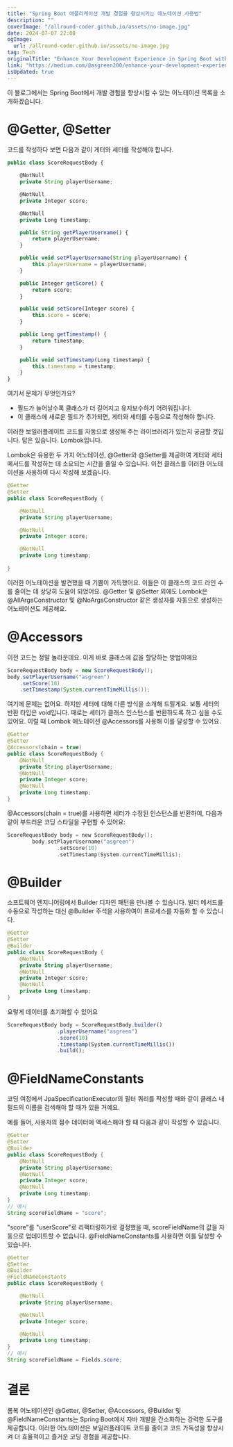 ```yaml
---
title: "Spring Boot 애플리케이션 개발 경험을 향상시키는 애노테이션 사용법"
description: ""
coverImage: "/allround-coder.github.io/assets/no-image.jpg"
date: 2024-07-07 22:08
ogImage: 
  url: /allround-coder.github.io/assets/no-image.jpg
tag: Tech
originalTitle: "Enhance Your Development Experience in Spring Boot with Annotations"
link: "https://medium.com/@asgreen200/enhance-your-development-experience-in-spring-boot-with-annotations-db9e5037bce0"
isUpdated: true
---
```





이 블로그에서는 Spring Boot에서 개발 경험을 향상시킬 수 있는 어노테이션 목록을 소개하겠습니다.

# @Getter, @Setter

코드를 작성하다 보면 다음과 같이 게터와 세터를 작성해야 합니다.

```js
public class ScoreRequestBody {

    @NotNull
    private String playerUsername;

    @NotNull
    private Integer score;

    @NotNull
    private Long timestamp;

    public String getPlayerUsername() {
        return playerUsername;
    }

    public void setPlayerUsername(String playerUsername) {
        this.playerUsername = playerUsername;
    }

    public Integer getScore() {
        return score;
    }

    public void setScore(Integer score) {
        this.score = score;
    }

    public Long getTimestamp() {
        return timestamp;
    }

    public void setTimestamp(Long timestamp) {
        this.timestamp = timestamp;
    }
}
```  

<div class="content-ad"></div>

여기서 문제가 무엇인가요?

- 필드가 늘어날수록 클래스가 더 길어지고 유지보수하기 어려워집니다.
- 이 클래스에 새로운 필드가 추가되면, 게터와 세터를 수동으로 작성해야 합니다.

이러한 보일러플레이트 코드를 자동으로 생성해 주는 라이브러리가 있는지 궁금할 것입니다. 답은 있습니다. Lombok입니다.

Lombok은 유용한 두 가지 어노테이션, @Getter와 @Setter를 제공하여 게터와 세터 메서드를 작성하는 데 소요되는 시간을 줄일 수 있습니다. 이전 클래스를 이러한 어노테이션을 사용하여 다시 작성해 보겠습니다.

<div class="content-ad"></div>

```java
@Getter
@Setter
public class ScoreRequestBody {

    @NotNull
    private String playerUsername;

    @NotNull
    private Integer score;

    @NotNull
    private Long timestamp;
    
}
```

이러한 어노테이션을 발견했을 때 기쁨이 가득했어요. 이들은 이 클래스의 코드 라인 수를 줄이는 데 상당히 도움이 되었어요. @Getter 및 @Setter 외에도 Lombok은 @AllArgsConstructor 및 @NoArgsConstructor 같은 생성자를 자동으로 생성하는 어노테이션도 제공해요.

# @Accessors

이전 코드는 정말 놀라운데요. 이게 바로 클래스에 값을 할당하는 방법이에요


<div class="content-ad"></div>

```java
ScoreRequestBody body = new ScoreRequestBody();
body.setPlayerUsername("asgreen")
    .setScore(10)
    .setTimestamp(System.currentTimeMillis());
```

여기에 문제는 없어요. 하지만 세터에 대해 다른 방식을 소개해 드릴게요. 보통 세터의 반환 타입은 void입니다. 때로는 세터가 클래스 인스턴스를 반환하도록 하고 싶을 수도 있어요. 이럴 때 Lombok 애노테이션 @Accessors를 사용해 이를 달성할 수 있어요.

```java
@Getter
@Setter
@Accessors(chain = true)
public class ScoreRequestBody {
    @NotNull
    private String playerUsername;
    @NotNull
    private Integer score;
    @NotNull
    private Long timestamp;
}
```

@Accessors(chain = true)를 사용하면 세터가 수정된 인스턴스를 반환하여, 다음과 같이 부드러운 코딩 스타일을 구현할 수 있어요:


<div class="content-ad"></div>

```kotlin
ScoreRequestBody body = new ScoreRequestBody();
        body.setPlayerUsername("asgreen")
                .setScore(10)
                .setTimestamp(System.currentTimeMillis);
```

# @Builder

소프트웨어 엔지니어링에서 Builder 디자인 패턴을 만나볼 수 있습니다. 빌더 메서드를 수동으로 작성하는 대신 @Builder 주석을 사용하여이 프로세스를 자동화 할 수 있습니다.

```kotlin
@Getter
@Setter
@Builder
public class ScoreRequestBody {
    @NotNull
    private String playerUsername;
    @NotNull
    private Integer score;
    @NotNull
    private Long timestamp;
}
```

<div class="content-ad"></div>

요렇게 데이터를 초기화할 수 있어요

```js
ScoreRequestBody body = ScoreRequestBody.builder()
                .playerUsername("asgreen")
                .score(10)
                .timestamp(System.currentTimeMillis())
                .build();
```

# @FieldNameConstants

코딩 여정에서 JpaSpecificationExecutor의 필터 쿼리를 작성할 때와 같이 클래스 내 필드의 이름을 검색해야 할 때가 있을 거예요.

<div class="content-ad"></div>

예를 들어, 사용자의 점수 데이터에 액세스해야 할 때 다음과 같이 작성할 수 있습니다.

```java
@Getter
@Setter
@Builder
public class ScoreRequestBody {
    @NotNull
    private String playerUsername;
    @NotNull
    private Integer score;
    @NotNull
    private Long timestamp;
}
// 예시
String scoreFieldName = "score";
```

"score"를 "userScore"로 리팩터링하기로 결정했을 때, scoreFieldName의 값을 자동으로 업데이트할 수 없습니다. @FieldNameConstants를 사용하면 이를 달성할 수 있습니다.

```java
@Getter
@Setter
@Builder
@FieldNameConstants
public class ScoreRequestBody {

    @NotNull
    private String playerUsername;

    @NotNull
    private Integer score;

    @NotNull
    private Long timestamp;
}
// 예시
String scoreFieldName = Fields.score;
```

<div class="content-ad"></div>

# 결론

롬복 어노테이션인 @Getter, @Setter, @Accessors, @Builder 및 @FieldNameConstants는 Spring Boot에서 자바 개발을 간소화하는 강력한 도구를 제공합니다. 이러한 어노테이션은 보일러플레이트 코드를 줄이고 코드 가독성을 향상시켜 더 효율적이고 즐거운 코딩 경험을 제공합니다.